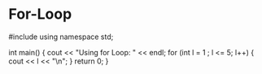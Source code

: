 # For-Loop

#include <iostream>
using namespace std;

int main() {
    cout << "Using for Loop: " << endl;
    for (int l = 1 ; l <= 5; l++) {
        cout << l << "\n";
    }
    return 0;
}

